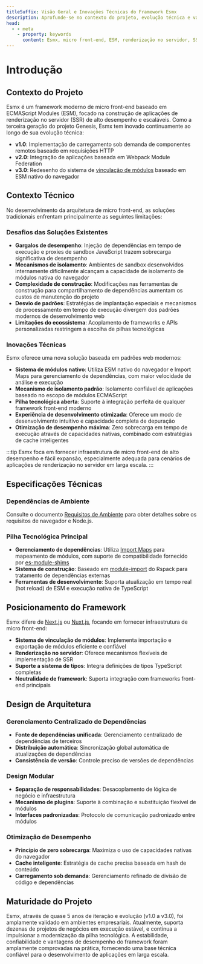 ```yaml
---
titleSuffix: Visão Geral e Inovações Técnicas do Framework Esmx
description: Aprofunde-se no contexto do projeto, evolução técnica e vantagens principais do framework de micro front-end Esmx, explorando soluções modernas de renderização no lado do servidor baseadas em ESM.
head:
  - - meta
    - property: keywords
      content: Esmx, micro front-end, ESM, renderização no servidor, SSR, inovação técnica, module federation
---
```


# Introdução

## Contexto do Projeto
Esmx é um framework moderno de micro front-end baseado em ECMAScript Modules (ESM), focado na construção de aplicações de renderização no servidor (SSR) de alto desempenho e escaláveis. Como a terceira geração do projeto Genesis, Esmx tem inovado continuamente ao longo de sua evolução técnica:

- **v1.0**: Implementação de carregamento sob demanda de componentes remotos baseado em requisições HTTP
- **v2.0**: Integração de aplicações baseada em Webpack Module Federation
- **v3.0**: Redesenho do sistema de [vinculação de módulos](/guide/essentials/module-link) baseado em ESM nativo do navegador

## Contexto Técnico
No desenvolvimento da arquitetura de micro front-end, as soluções tradicionais enfrentam principalmente as seguintes limitações:

### Desafios das Soluções Existentes
- **Gargalos de desempenho**: Injeção de dependências em tempo de execução e proxies de sandbox JavaScript trazem sobrecarga significativa de desempenho
- **Mecanismos de isolamento**: Ambientes de sandbox desenvolvidos internamente dificilmente alcançam a capacidade de isolamento de módulos nativa do navegador
- **Complexidade de construção**: Modificações nas ferramentas de construção para compartilhamento de dependências aumentam os custos de manutenção do projeto
- **Desvio de padrões**: Estratégias de implantação especiais e mecanismos de processamento em tempo de execução divergem dos padrões modernos de desenvolvimento web
- **Limitações do ecossistema**: Acoplamento de frameworks e APIs personalizadas restringem a escolha de pilhas tecnológicas

### Inovações Técnicas
Esmx oferece uma nova solução baseada em padrões web modernos:

- **Sistema de módulos nativo**: Utiliza ESM nativo do navegador e Import Maps para gerenciamento de dependências, com maior velocidade de análise e execução
- **Mecanismo de isolamento padrão**: Isolamento confiável de aplicações baseado no escopo de módulos ECMAScript
- **Pilha tecnológica aberta**: Suporte à integração perfeita de qualquer framework front-end moderno
- **Experiência de desenvolvimento otimizada**: Oferece um modo de desenvolvimento intuitivo e capacidade completa de depuração
- **Otimização de desempenho máxima**: Zero sobrecarga em tempo de execução através de capacidades nativas, combinado com estratégias de cache inteligentes

:::tip
Esmx foca em fornecer infraestrutura de micro front-end de alto desempenho e fácil expansão, especialmente adequada para cenários de aplicações de renderização no servidor em larga escala.
:::

## Especificações Técnicas

### Dependências de Ambiente
Consulte o documento [Requisitos de Ambiente](/guide/start/environment) para obter detalhes sobre os requisitos de navegador e Node.js.

### Pilha Tecnológica Principal
- **Gerenciamento de dependências**: Utiliza [Import Maps](https://caniuse.com/?search=import%20map) para mapeamento de módulos, com suporte de compatibilidade fornecido por [es-module-shims](https://github.com/guybedford/es-module-shims)
- **Sistema de construção**: Baseado em [module-import](https://rspack.dev/config/externals#externalstypemodule-import) do Rspack para tratamento de dependências externas
- **Ferramentas de desenvolvimento**: Suporta atualização em tempo real (hot reload) de ESM e execução nativa de TypeScript

## Posicionamento do Framework
Esmx difere de [Next.js](https://nextjs.org) ou [Nuxt.js](https://nuxt.com/), focando em fornecer infraestrutura de micro front-end:

- **Sistema de vinculação de módulos**: Implementa importação e exportação de módulos eficiente e confiável
- **Renderização no servidor**: Oferece mecanismos flexíveis de implementação de SSR
- **Suporte a sistema de tipos**: Integra definições de tipos TypeScript completas
- **Neutralidade de framework**: Suporta integração com frameworks front-end principais

## Design de Arquitetura

### Gerenciamento Centralizado de Dependências
- **Fonte de dependências unificada**: Gerenciamento centralizado de dependências de terceiros
- **Distribuição automática**: Sincronização global automática de atualizações de dependências
- **Consistência de versão**: Controle preciso de versões de dependências

### Design Modular
- **Separação de responsabilidades**: Desacoplamento de lógica de negócio e infraestrutura
- **Mecanismo de plugins**: Suporte à combinação e substituição flexível de módulos
- **Interfaces padronizadas**: Protocolo de comunicação padronizado entre módulos

### Otimização de Desempenho
- **Princípio de zero sobrecarga**: Maximiza o uso de capacidades nativas do navegador
- **Cache inteligente**: Estratégia de cache precisa baseada em hash de conteúdo
- **Carregamento sob demanda**: Gerenciamento refinado de divisão de código e dependências

## Maturidade do Projeto
Esmx, através de quase 5 anos de iteração e evolução (v1.0 a v3.0), foi amplamente validado em ambientes empresariais. Atualmente, suporta dezenas de projetos de negócios em execução estável, e continua a impulsionar a modernização da pilha tecnológica. A estabilidade, confiabilidade e vantagens de desempenho do framework foram amplamente comprovadas na prática, fornecendo uma base técnica confiável para o desenvolvimento de aplicações em larga escala.